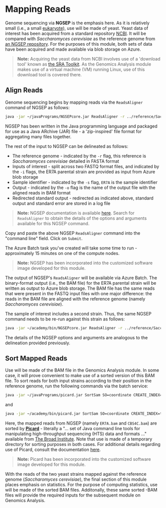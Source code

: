 # Mapping Reads 

Genome sequencing via **NGSEP** is the emphasis here. As it is relatively small (i.e., a small [eukaryote](https://en.wikipedia.org/wiki/Eukaryote)), use will be made of yeast. Yeast data of interest has been acquired from a standard repository [NCBI](https://www.ncbi.nlm.nih.gov). It will be compared with _Saccharomyces cerevisiae_ as the reference genome from [an NGSEP repository](https://sourceforge.net/projects/ngsep/files/training/). For the purposes of this module, both sets of data have been acquired and made available via blob storage on Azure. 

> **Note:** 
> Acquiring the yeast data from NCBI involves use of a 'download tool' known as [the SRA Toolkit](https://www.ncbi.nlm.nih.gov/home/tools/). As the Genomics Analysis module makes use of a virtual machine (VM) running Linux, use of this download tool is covered there.   

## Align Reads

Genome sequencing begins by mapping reads via the `ReadsAligner` command of NGSEP as follows:

<!--- correct paths - account for blob storage & explain mapping reads --->

```bash
java -jar ~/javaPrograms/NGSEPcore.jar ReadsAligner -r ../reference/Saccharomyces_cerevisiae.fa -i ../reads/ER7A_1.fastq.gz -i2 ../reads/ER7A_2.fastq.gz -s ER7A -o ER7A.bam >& ER7A_aln.log
```

<!--- log file needed? --->

NGSEP has been written in the Java programming language and packaged for use as a Java ARchive (JAR) file - a 'zip-inspired' file format for aggregating many files together.  

The rest of the input to NGSEP can be delineated as follows:

- The reference genome - indicated by the `-r` flag, this reference is _Saccharomyces cerevisiae_ detailed in FASTA format
- Inputs of interest - split across two FASTQ format files, and indicated by the `-i` flags, the ER7A parental strain are provided as input from Azure blob storage 
- Sample identifier - indicated by the `-s` flag, `ER7A` is the sample identifier 
- Output -  indicated by the `-o` flag is the name of the output file with the aligned reads in BAM format 
- Redirected standard output - redirected as indicated above, standard output and standard error are stored in a log file 

> **Note:**
> NGSEP documentation is available [here](https://sourceforge.net/projects/ngsep/files/Library/). Search for `ReadsAligner` to obtain the details of the options and arguments available for this NGSEP command. 

Copy and paste the above NGSEP `ReadsAligner` command into the "command line" field. Click on `Submit`. 

The Azure Batch task you've created will take some time to run - approximately 15 minutes on one of the compute nodes. 

> **Note:**
> NGSEP has been incorporated into the customized software image developed for this module. 

<!--- need to verify --->

The output of NGSEP's `ReadsAligner` will be available via Azure Batch. The binary-format output (i.e., the BAM file) for the ER7A parental strain will be written as output to Azure blob storage. The BAM file has the same reads that were present in the FASTQ input files with one major difference: the reads in the BAM file are aligned with the reference genome (namely _Saccharomyces cerevisiae_).

The sample of interest includes a second strain. Thus, the same NGSEP command needs to be re-run against this strain as follows:

```bash
java -jar ~/academy/bin/NGSEPcore.jar ReadsAligner -r ../reference/Saccharomyces_cerevisiae.fa -i ../reads/CBS4C_1.fastq.gz -i2 ../reads/CBS4C_2.fastq.gz -s CBS4C -o CBS4C.bam >& CBS4C_aln.log 
```

The details of the NGSEP options and arguments are analogous to the delineation provided previously. 

<!--- HERE --->

## Sort Mapped Reads 

Use will be made of the BAM file in the Genomics Analysis module. In some case, it will prove convenient to make use of a sorted version of this BAM file. To sort reads for both input strains according to their position in the reference genome, run the following commands via the batch service:

```bash
java -jar ~/javaPrograms/picard.jar SortSam SO=coordinate CREATE_INDEX=true TMP_DIR=tmpdir_sort_ER7A I=ER7A.bam O=ER7A_sorted.bam >& ER7A_sort.log
```

and 

```bash
java -jar ~/academy/bin/picard.jar SortSam SO=coordinate CREATE_INDEX=true TMP_DIR=tmpdir_sort_CBS4C I=CBS4C.bam O=CBS4C_sorted.bam >& CBS4C_sort.log.         
```

Here, the mapped reads from NGSEP (namely `ER7A.bam` and `CBS4C.bam`) are sorted by [**Picard**](https://github.com/broadinstitute/picard) - literally a "... set of Java command line tools for manipulating high-throughput sequencing (HTS) data and formats ..." available from [The Broad Institute](https://www.broadinstitute.org/). Note that use is made of a temporary directory for sorting purposes in both cases. For additional details regarding use of Picard, consult the documentation [here](https://broadinstitute.github.io/picard/).

> **Note:**
> Picard has been incorporated into the customized software image developed for this module.

With the reads of the two yeast strains mapped against the reference genome (_Saccharomyces cerevisiae_), the final section of this module places emphasis on statistics. For the purpose of computing statistics, use will be made of the sorted BAM files. Additonally, these same sorted -BAM files will provide the required inputs for the subsequent module on Genomics Analysis. 